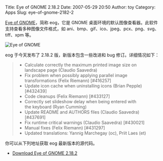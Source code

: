 Title: Eye of GNOME 2.18.2
Date: 2007-05-29 20:50
Author: toy
Category: Apps
Slug: eye-of-gnome-2182-2

[Eye of GNOME](http://www.gnome.org/projects/eog/)，简称 eog，它是 GNOME
桌面环境的默认图像查看器。此软件支持查看多种图像文件格式，如
ani、bmp、gif、ico、jpeg、pcx、png、svg、tiff、xpm 等。

![Eye of GNOME](http://i.linuxtoy.org/i/2007/05/eog.png)

eog 于今天发布了 2.18.2 版，新版本包含一些改进和 bug
修订。详细情况如下：

> - Calculate correctly the maximum printed image size on  
>  landscape page (Claudio Saavedra)  
>  - Fix problem when possibly applying parallel image  
>  transformations (Felix Riemann) [#416257]  
>  - Update icon cache when uninstalling icons (Brian Pepple)
> [#432439]  
>  - Code cleanups (Felix Riemann) [#433127]  
>  - Correctly set slideshow delay when being entered with  
>  the keyboard (Ryan Cumming)  
>  - Update README and AUTHORS files (Claudio Saavedra) [#437691]  
>  - Fix runtime critical warnings (Claudio Saavedra) [#430021]  
>  - Manual fixes (Felix Riemann) [#431297]  
>  - Updated translations: Yannig Marchegay (oc), Priit Laes (et)

你可以从下列地址获取 eog 最新版本的源代码。

- [Download Eye of GNOME
2.18.2](http://ftp.gnome.org/pub/GNOME/sources/eog/2.18/)
